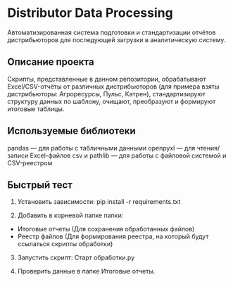 # Distributor Data Processing

Автоматизированная система подготовки и стандартизации отчётов дистрибьюторов для последующей загрузки в аналитическую систему.

## Описание проекта

Скрипты, представленные в данном репозитории, обрабатывают Excel/CSV-отчёты от различных дистрибьюторов (для примера взяты дистрибьюторы: Агроресурсы, Пульс, Катрен), стандартизируют структуру данных по шаблону, очищают, преобразуют и формируют итоговые таблицы.

##  Используемые библиотеки
pandas — для работы с табличными данными
openpyxl — для чтения/записи Excel-файлов
csv и pathlib — для работы с файловой системой и CSV-реестром

## Быстрый тест
1. Установить зависимости:
pip install -r requirements.txt

2. Добавить в корневой папке папки:
- Итоговые отчеты (Для сохранения обработанных файлов)
- Реестр файлов (Для формирования реестра, на который будут ссылаться скрипты обработки)

3. Запустить скрипт: Старт обработки.py

4. Проверить данные в папке Итоговые отчеты.
